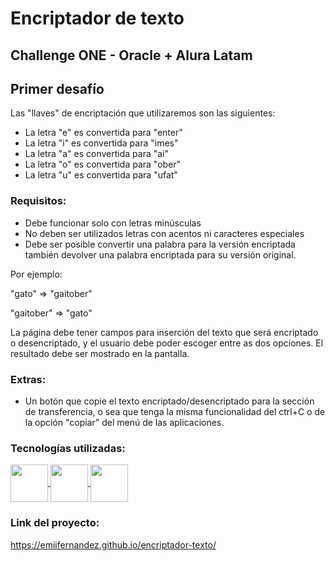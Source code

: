 # Encriptador de texto
## Challenge ONE - Oracle + Alura Latam 

## Primer desafío

Las "llaves" de encriptación que utilizaremos son las siguientes:

- La letra "e" es convertida para "enter"
- La letra "i" es convertida para "imes"
- La letra "a" es convertida para "ai"
- La letra "o" es convertida para "ober"
- La letra "u" es convertida para "ufat"

### Requisitos:
- Debe funcionar solo con letras minúsculas
- No deben ser utilizados letras con acentos ni caracteres especiales
- Debe ser posible convertir una palabra para la versión encriptada también devolver una palabra encriptada para su versión original.

Por ejemplo:

"gato" => "gaitober"

"gaitober" => "gato"

La página debe tener campos para
inserción del texto que será encriptado o desencriptado, y el usuario debe poder escoger entre as dos opciones.
El resultado debe ser mostrado en la pantalla.

### Extras:
- Un botón que copie el texto encriptado/desencriptado para la sección de transferencia, o sea que tenga la misma funcionalidad del ctrl+C o de la opción "copiar" del menú de las aplicaciones.

### Tecnologías utilizadas:
<a href="#">
  <img align="center" width = 60px src="https://camo.githubusercontent.com/abb3fd9409d11cd93538139b0e8ec6722e56764868c2ed710ba62a28ff1e1c8f/68747470733a2f2f696d672e69636f6e73382e636f6d2f636f6c6f722f3334342f68746d6c2d352d2d76312e706e67"/>
</a>

<a href="#">
  <img align="center" width = 60px src="https://camo.githubusercontent.com/fd5b3f9bfeea422c70d0db95b587e08e97d8ca5c69d0787e3464af8e6558fbe9/68747470733a2f2f696d672e69636f6e73382e636f6d2f636f6c6f722f3334342f637373332e706e67"/>
</a>

<a href="#">
  <img align="center" width = 60px src="https://camo.githubusercontent.com/96327f7d9cb0254a96db740a34da59e8e0be3919b1041f4a44db7a17b8940f4b/68747470733a2f2f696d672e69636f6e73382e636f6d2f636f6c6f722f3334342f6a6176617363726970742d2d76312e706e67" />
</a>

### Link del proyecto:
<a href="https://emiifernandez.github.io/encriptador-texto/">https://emiifernandez.github.io/encriptador-texto/
</a>
